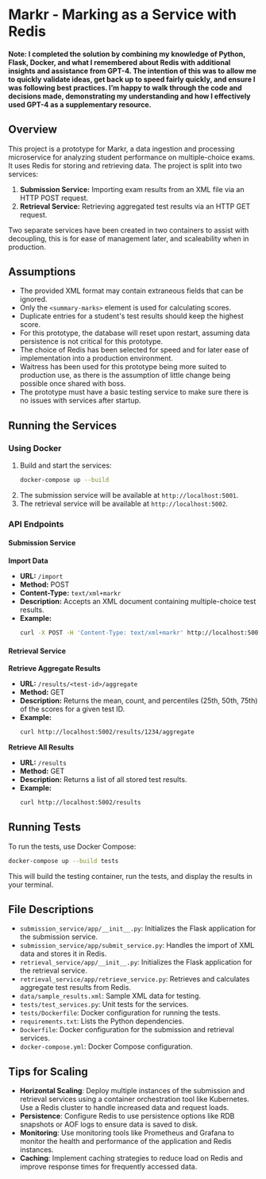# Markr - Marking as a Service with Redis
#### Note: I completed the solution by combining my knowledge of Python, Flask, Docker, and what I remembered about Redis with additional insights and assistance from GPT-4. The intention of this was to allow me to quickly validate ideas, get back up to speed fairly quickly, and ensure I was following best practices. I’m happy to walk through the code and decisions made, demonstrating my understanding and how I effectively used GPT-4 as a supplementary resource. 

## Overview
This project is a prototype for Markr, a data ingestion and processing microservice for analyzing student performance on multiple-choice exams. It uses Redis for storing and retrieving data. The project is split into two services:
1. **Submission Service:** Importing exam results from an XML file via an HTTP POST request.
2. **Retrieval Service:** Retrieving aggregated test results via an HTTP GET request.

Two separate services have been created in two containers to assist with decoupling, this is for ease of management later, and scaleability when in production.

## Assumptions
- The provided XML format may contain extraneous fields that can be ignored.
- Only the `<summary-marks>` element is used for calculating scores.
- Duplicate entries for a student's test results should keep the highest score.
- For this prototype, the database will reset upon restart, assuming data persistence is not critical for this prototype.
- The choice of Redis has been selected for speed and for later ease of implementation into a production environment. 
- Waitress has been used for this prototype being more suited to production use, as there is the assumption of little change being possible once shared with boss. 
- The prototype must have a basic testing service to make sure there is no issues with services after startup.

## Running the Services

### Using Docker
1. Build and start the services:
   ```bash
   docker-compose up --build
   ```
2. The submission service will be available at `http://localhost:5001`.
3. The retrieval service will be available at `http://localhost:5002`.

### API Endpoints

#### Submission Service

**Import Data**
- **URL:** `/import`
- **Method:** POST
- **Content-Type:** `text/xml+markr`
- **Description:** Accepts an XML document containing multiple-choice test results.
- **Example:**
  ```bash
  curl -X POST -H 'Content-Type: text/xml+markr' http://localhost:5001/import -d @data/sample_results.xml
  ```

#### Retrieval Service

**Retrieve Aggregate Results**
- **URL:** `/results/<test-id>/aggregate`
- **Method:** GET
- **Description:** Returns the mean, count, and percentiles (25th, 50th, 75th) of the scores for a given test ID.
- **Example:**
  ```bash
  curl http://localhost:5002/results/1234/aggregate
  ```

**Retrieve All Results**
- **URL:** `/results`
- **Method:** GET
- **Description:** Returns a list of all stored test results.
- **Example:**
  ```bash
  curl http://localhost:5002/results
  ```

## Running Tests

To run the tests, use Docker Compose:

```bash
docker-compose up --build tests
```

This will build the testing container, run the tests, and display the results in your terminal.

## File Descriptions
- `submission_service/app/__init__.py`: Initializes the Flask application for the submission service.
- `submission_service/app/submit_service.py`: Handles the import of XML data and stores it in Redis.
- `retrieval_service/app/__init__.py`: Initializes the Flask application for the retrieval service.
- `retrieval_service/app/retrieve_service.py`: Retrieves and calculates aggregate test results from Redis.
- `data/sample_results.xml`: Sample XML data for testing.
- `tests/test_services.py`: Unit tests for the services.
- `tests/Dockerfile`: Docker configuration for running the tests.
- `requirements.txt`: Lists the Python dependencies.
- `Dockerfile`: Docker configuration for the submission and retrieval services.
- `docker-compose.yml`: Docker Compose configuration.

## Tips for Scaling
- **Horizontal Scaling**: Deploy multiple instances of the submission and retrieval services using a container orchestration tool like Kubernetes. Use a Redis cluster to handle increased data and request loads.
- **Persistence**: Configure Redis to use persistence options like RDB snapshots or AOF logs to ensure data is saved to disk.
- **Monitoring**: Use monitoring tools like Prometheus and Grafana to monitor the health and performance of the application and Redis instances.
- **Caching**: Implement caching strategies to reduce load on Redis and improve response times for frequently accessed data.

